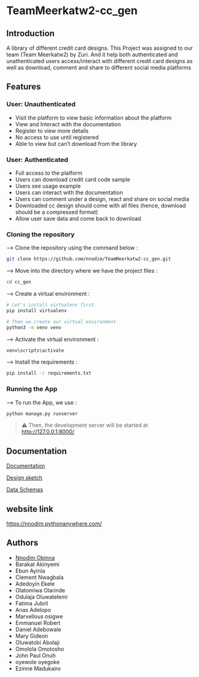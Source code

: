 # TeamMeerkatw2-cc_gen

## Introduction

A library of different credit card designs.
This Project was assigned to our team (Team Meerkatw2) by Zuri. And it help both authenticated and unathenticated users access/interact with different credit card designs as well as download, comment and share to different social media platforms

## Features

### User: Unauthenticated

- Visit the platform to view basic information about the platform
- View and Interact with the documentation
- Register to view more details
- No access to use until registered
- Able to view but can’t download from the library

### User: Authenticated

- Full access to the platform
- Users can download credit card code sample
- Users see usage example
- Users can interact with the documentation
- Users can comment under a design, react and share on social media
- Downloaded cc design should come with all files (hence, download should be a compressed format)
- Allow user save data and come back to download

### Cloning the repository

--> Clone the repository using the command below :

```bash
git clone https://github.com/nnodim/TeamMeerkatw2-cc_gen.git

```

--> Move into the directory where we have the project files :

```bash
cd cc_gen

```

--> Create a virtual environment :

```bash
# Let's install virtualenv first
pip install virtualenv

# Then we create our virtual environment
python3 -m venv venv

```

--> Activate the virtual environment :

```bash
venv\scripts\activate

```

--> Install the requirements :

```bash
pip install -r requirements.txt

```

### Running the App

--> To run the App, we use :

```bash
python manage.py runserver

```

> ⚠ Then, the development server will be started at <http://127.0.0.1:8000/>

## Documentation

[Documentation](https://linktodocumentation)

[Design sketch](https://linktodocumentation)

[Data Schemas](https://linktodocumentation)

## website link
https://nnodim.pythonanywhere.com/

## Authors

- [Nnodim Obinna](https://www.github.com/nnodim)
- Barakat Akinyemi
- Ebun Ayinla
- Clement Nwagbala
- Adedoyin Ekele
- Olatomiwa Olarinde
- Odulaja Oluwatelemi
- Fatima Jubril
- Anas Adelopo
- Marvellous osigwe
- Emmanuel Robert
- Daniel Adebowale
- Mary Gideon
- Oluwatobi Abolaji
- Omolola Omotosho
- John Paul Onuh
- oyewole oyegoke
- Ezinne Madukairo
